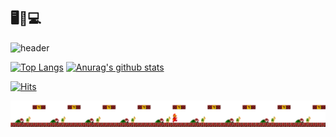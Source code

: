 ## 🖥🙂💻

![header](https://capsule-render.vercel.app/api?type=soft&color=auto&height=150&section=header&text=LEEJUNHEE&fontSize=70&animation=twinkling)

<p><p><p>
<!-- <h3 align="center">🛠 Tech Stack 🛠</h3>

<p align="center">
  <img src="https://img.shields.io/badge/Python-3766AB?style=flat-square&logo=Python&logoColor=white"/></a>&nbsp 
  <img src="https://img.shields.io/badge/Java-007396?style=flat-square&logo=Java&logoColor=white"/></a>&nbsp 
  <img src="https://img.shields.io/badge/C++-00599C?style=flat-square&logo=C%2B%2B&logoColor=white"/></a>&nbsp 
  <img src="https://img.shields.io/badge/C-A8B9CC?style=flat-square&logo=C&logoColor=white"/></a>&nbsp 
  <img src="https://img.shields.io/badge/Javascript-ffb13b?style=flat-square&logo=javascript&logoColor=white"/></a>&nbsp 
  <img src="https://img.shields.io/badge/css-1572B6?style=flat-square&logo=css3&logoColor=white"/></a>&nbsp 
  <img src="https://img.shields.io/badge/Go-11B48A?style=flat-square&logo=Go&logoColor=white"/></a>&nbsp 
  <br>
  <img src="https://img.shields.io/badge/SpringBoot-6DB33F?style=flat-square&logo=Spring&logoColor=white"/></a>&nbsp 
  <img src="https://img.shields.io/badge/Django-092E20?style=flat-square&logo=Django&logoColor=white"/></a>&nbsp 
  <img src="https://img.shields.io/badge/Mysql-E6B91E?style=flat-square&logo=MySql&logoColor=white"/></a>&nbsp 
  <img src="https://img.shields.io/badge/HyperledgerFabric-DB3552?style=flat-square&logo=Hulu&logoColor=white"/></a>&nbsp 
  <img src="https://img.shields.io/badge/aws-333664?style=flat-square&logo=amazon-aws&logoColor=white"/></a>&nbsp 
  <img src="https://img.shields.io/badge/elasticsearch-005571?style=flat-square&logo=elasticsearch&logoColor=white"/></a>&nbsp 
</p> -->
<!--
**leejunheee/leejunheee** is a ✨ _special_ ✨ repository because its `README.md` (this file) appears on your GitHub profile.

Here are some ideas to get you started:

- 🔭 I’m currently working on ...
- 🌱 I’m currently learning ...
- 👯 I’m looking to collaborate on ...
- 🤔 I’m looking for help with ...
- 💬 Ask me about ...
- 📫 How to reach me: ...
- 😄 Pronouns: ...
- ⚡ Fun fact: ...
-->
<!-- [![Tech Blog Badge](http://img.shields.io/badge/-Tech%20blog-black?style=flat-square&logo=github&link=https://ggujunheee.tistory.com/)](https://ggujunheee.tistory.com/) -->

[![Top Langs](https://github-readme-stats.vercel.app/api/top-langs/?username=leejunheee)](https://github.com/leejunheee/leejunheee)
[![Anurag's github stats](https://github-readme-stats.vercel.app/api?username=leejunheee)](https://github.com/leejunheee/leejunheee)


[![Hits](https://hits.seeyoufarm.com/api/count/incr/badge.svg?url=https%3A%2F%2Fgithub.com%2Fleejunheee&count_bg=%23C83D70&title_bg=%23555555&icon=&icon_color=%23E7E7E7&title=hits&edge_flat=false)](https://hits.seeyoufarm.com)
<!-- ### ⬇︎⬇︎개인 포트폴리오⬇︎⬇︎
https://leejunheee.github.io/portfolio/ -->

![anim](https://raw.githubusercontent.com/vhanla/vhanla/master/.gitassets/walkingmario.gif)
